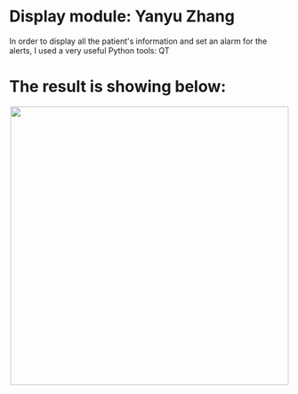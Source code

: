 # Display module: Yanyu Zhang
In order to display all the patient's information and set an alarm for the alerts, I used a very useful Python tools: QT
# The result is showing below:
<p align="middle">
  <img src= "https://github.com/BUEC500C1/health-monitor-healthmonitorfive/blob/master/Display/health_monitor.png" width= 500>
</p>
